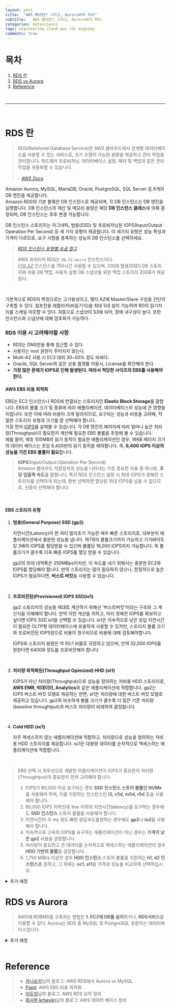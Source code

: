 ```yaml
---
layout: post
title:  "AWS RDS란? 그리고, Aurora와의 차이"
subtitle:   AWS RDS란? 그리고, Aurora와의 차이
categories: datascience
tags: engineering cloud aws rds ongoing
comments: true
---
```


# 목차
1. [RDS 란](#rds-란)
2. [RDS vs Aurora](#rds-vs-aurora)
0. [Reference](#reference)
<br>

---

<br>

# RDS 란

> RDS(Relational Database Service)란 AWS 클라우드에서 관계형 데이터베이스를 사용할 수 있는  서비스로, 크기 조절이 가능한 용량을 제공하고 관리 작업을 관리합니다. 하드웨어 프로비저닝, 데이터베이스 설정, 패치 및 백업과 같은 관리 작업을 자동화할 수 있습니다. <br><br> - *[AWS Docs](https://docs.aws.amazon.com/ko_kr/AmazonRDS/latest/UserGuide/Welcome.html)*

Amazon Aurora, MySQL, MariaDB, Oracle, PostgreSQL, SQL Server 등 6개의 DB 엔진을 제공합니다. <br> Amazon RDS의 기본 블록은 DB 인스턴스로 제공되며, 각 DB 인스턴스는 DB 엔진을 실행합니다. DB 인스턴스의 계산 및 메모리 용량은 해당 **DB 인스턴스 클래스**에 의해 결정되며, DB 인스턴스는 추후 변경 가능합니다.


DB 인스턴스 스토리지는 마그네틱, 범용(SSD) 및 프로비저닝된 IOPS(Input/Output Operation Per Second) 등 세 가지 유형이 제공됩니다. 이 세가지 유형은 성능 특성과 가격이 다르므로, 요구 사항을 충족하는 성능의 DB 인스턴스를 선택하세요.
> [*RDS 인스턴스 유형별 요금 참고*](https://aws.amazon.com/ko/rds/mysql/pricing/)

> AWS 프리티어 RDS는 `db.t2.micro` 인스턴스이다. <br> <u>단일 AZ</u> 인스턴스를 750시간 사용할 수 있으며, 20GB 범용(SSD) DB 스토리지와 자동 DB 백업, 사용자 실행 DB 스냅샷을 위한 백업 스토리지 20GB가 제공된다.

<br>

기본적으로 RDS의 특징으로는 고가용성이고, 멀티 AZ에 Master/Slave 구성을 간단히 구축할 수 있다. 참조전용 레플리카(비동기식)을 최대 5대 설치 가능하여 RD의 읽기처리를 스케일 아웃할 수 있다. 자동으로 스냅샷이 S3에 되어, 장애 내구성이 높다. 또한 인스턴스와 스냅샷에 대해 암호화가 가능하다.


### RDS 이용 시 고려해야할 사항
- RDS는 DNS만을 통해 접근할 수 있다.
- 사용자는 root 권한이 주어지지 않는다.
- Multi-AZ 사용 시 EC2 대비 30~50% 정도 비싸다.
- Oracle, SQL Server와 같은 상용 플랫폼 이용시, License를 확인해야 한다.
- **가장 많은 문제가 IOPS로 인해 발생된다. 따라서 적당한 사이즈의 EBS를 사용해야한다.**


#### AWS EBS 비용 최적화

EBS는 EC2 인스턴스나 RDS에 연결되는 스토리지인 **Elastic Block Storage**를 말합니다. EBS의 볼륨 크기 및 종류에 따라 애플리케이션, 데이터베이스의 성능에 큰 영향을 미칩니다. 또한 이에 따라 비용이 크게 달라지므로, 요구되는 성능과 비용을 고려해, 적절한 스토리지 유형과 크기를 잘 선택해야 합니다. <br>
가장 먼저 <u>IOPS</u>를 살펴볼 수 있습니다. 각 DB 엔진의 페이지에 따라 얼마나 높은 처리량(Throughput)이 필요한지 계산해 필요한 EBS 볼륨을 추정해 볼 수 있습니다. <br>
예를 들어, 매초 100MB의 읽기 동작이 필요한 애플리케이션인 경우, 16KB 페이지 크기의 데이터 베이스는 초당 6,400번의 읽기 동작을 해야합니다. 즉, **6,400 IOPS 이상의 성능을 가진 EBS 볼륨이 필요**합니다.

> **IOPS**(Input/Output Operation Per Second) <br>
Amazon 클라우드 저장장치의 성능을 나타내는 가장 중요한 지표 중 하나로, **초당 입출력 속도**를 말합니다. 특히 RDS 인스턴스 설정 시 최대 IOPS가 정해진 스토리지를 선택하게 되는데, 한번 선택하면 할당된 최대 IOPS를 넘을 수 없으므로, 신중히 선택해야 합니다.

<br>

#### EBS 스토리지 유형
1. **범용(General Purpose) SSD (gp2)**

    지연시간(Latency)이 한 자리 밀리초가 가능한 매우 빠른 스토리지로, 대부분의 애플리케이션에서 충분한 성능을 냅니다. 16TB의 불륨크기까지 가능하고 기가바이트 당 3배의 IOPS를 할당받을 수 있으며 볼륨당 16,000 IOPS까지 가능합니다. 즉 볼륨크기가 클수록 더욱 빠른 IOPS를 할당 받을 수 있습니다.

    gp2의 최대 대역폭은 250MBps이지만, 이 속도를 내기 위해서는 충분한 EC2와 IOPS를 할당해야 합니다. 만약 스토리지는 많이 필요하지 않으나, 한정적으로 높은 IOPS가 필요하다면, **버스트 버킷**을 사용할 수 있습니다. 

<br>

2. **프로비전된(Provisioned) IOPS SSD(io1)**

    gp2 스토리지의 성능을 제대로 계산하기 위해선 '버스트버킷'이라는 구조와 그 계산식을 이해해야 합니다. 만약 이런 계산을 피하고, 미리 정해진 IOPS를 확보하고 싶다면 IOPS SSD io1을 선택할 수 있습니다. io1은 지속적으로 낮은 응답 지연시간이 필요한 OLTP형 데이터베이스에 유용하게 사용할 수 있지만, 스토리지 볼륨 크기와 프로비전된 IOPS양으로 비용이 청구되므로 비용에 대해 검토해야합니다. 

    IOPS와 스토리지 용량은 약 50:1 비율로 규정하고 있으며, 만약 32,000 IOPS를 원한다면 640GB 정도를 프로비전해야 합니다.

<br>

3. **처리량 최적화된(Throughput Opimized) HHD (st1)**

    IOPS가 아닌 처리량(Throughput)으로 성능을 정의하는 저비용 HDD 스토리지로, **AWS EMR, 빅데이터, Analytics**와 같은 애플리케이션에 적합합니다. gp2는 IOPS 버스트 버킷 모델로 제공하는 반면, st1은 처리량에 대한 버스트 버킷 모델로 제공하고 있습니다. gp2와 비슷하게 볼륨 크기가 클수록 더 많은 기준 처리량(baseline throughtput)과 버스트 처리량이 비례하여 결정됩니다.

<br>

4. **Cold HDD (sc1)**

    자주 액세스하지 않는 애플리케이션에 적합하고, 처리량으로 성능을 정의하는 저비용 HDD 스토리지를 제공합니다. sc1은 대용량 데이터를 순차적으로 액세스하는 애플리케이션에 적합합니다.

<br>

> EBS 선택 시 최우선으로 개발한 어플리케이션이 IOPS가 중요한지 처리량(Throughtput)이 중요한지 먼저 고려해야 합니다. 
> 1. IOPS가 80,000 이상 요구되는 경우 **SSD 인스턴스 스토어 볼륨인 NVMe**를 사용해야 하며, 이를 지원하는 인스턴스인 **i3, c5d, m5d, r5d** 등을 사용해야 합니다. 
> 2. 80,000 IOPS 이하인데 1ms 이하의 지연시간(latency)를 요구하는 경우에도 **SSD 인스턴스** 스토어 볼륨을 사용해야 합니다. 
> 3. 지연시간이  수 ms 정도 빠른 응답속도를원하는 경우에도 **gp2**나 **io2**를 사용해야 합니다.
> 4. 지속적으로 고속의 IOPS를 요구하는 애플리케이션이 아닌 경우는 **가격이 낮은 gp2** 사용을 권장합니다.
> 5. 처리량이 중요하고 큰 데이터를 순차적으로 액세스하는 애플리케이션의 경우 **HDD 기반의 볼륨**을 권장합니다.
> 6. 1,750 MiB/s 이상인 경우 **HDD 인스턴스** 스토어 볼륨을 지원하는 **h1, d2 인스턴스**를 권하고, 그 외에는 **sc1, st1**을 가격과 성능을 비교하여 선택하십시오.


<details>
<summary>추가 예정</summary>
<div markdown="1">

*제대로 이해하기 위해 추가 공부 필요*
EBS 종류별 가격 비교와 비용 최적화 관련 부분

</div>
</details>

# RDS vs Aurora

> AWS에 RDBMS를 구축하는 방법은 **1. EC2에 DB를 설치**하거나, **RDS서비스**를 이용할 수 있다. Aurora는 RDS 중 MySQL 및 PostgreSQL 호환하는 데이터베이스입니다.

<details>
<summary>추가 예정</summary>
<div markdown="1">

*제대로 이해하기 위해 추가 공부 필요*
각종 DB 성능에 대한 비교

</div>
</details>


<br>

# Reference
> - [카니슈카](https://kanisuka.tistory.com/43)님의 블로그: AWS RDS에서 Aurora vs MySQL
> - [Popit](https://www.popit.kr/aws-ebselastic-block-storage%EC%9D%98-%EB%B9%84%EC%9A%A9-%EC%B5%9C%EC%A0%81%ED%99%94/): AWS EBS 비용 최적화
> - [이두잉](https://blog.leedoing.com/43)님의 블로그: AWS RDS 요약 정리
> - [회사원 krheyjin](https://onborders.tistory.com/85)님의 블로그: AWS 데이터 베이스 정리